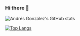 ### Hi there 👋

![Andrés González's GitHub stats](https://github-readme-stats.vercel.app/api?username=andresgonzalez5&show_icons=true&theme=synthwave&count_private=true)


[![Top Langs](https://github-readme-stats.vercel.app/api/top-langs/?username=andresgonzalez5&layout=compact&theme=synthwave)](https://github.com/anuraghazra/github-readme-stats)


<!--
**AndresGonzalez5/AndresGonzalez5** is a ✨ _special_ ✨ repository because its `README.md` (this file) appears on your GitHub profile.

Here are some ideas to get you started:

- 🔭 I’m currently working on ...
- 🌱 I’m currently learning ...
- 👯 I’m looking to collaborate on ...
- 🤔 I’m looking for help with ...
- 💬 Ask me about ...
- 📫 How to reach me: ...
- 😄 Pronouns: ...
- ⚡ Fun fact: ...
-->
